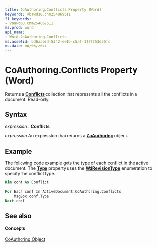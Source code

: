 ```yaml
---
title: CoAuthoring.Conflicts Property (Word)
keywords: vbawd10.chm254869511
f1_keywords:
- vbawd10.chm254869511
ms.prod: word
api_name:
- Word.CoAuthoring.Conflicts
ms.assetid: bd6aab5d-5342-ee1b-c5af-1f67753d55fc
ms.date: 06/08/2017
---
```



# CoAuthoring.Conflicts Property (Word)

Returns a  **[Conflicts](Word.Conflicts.md)** collection that represents all the conflicts in a document. Read-only.


## Syntax

 _expression_ . **Conflicts**

 _expression_ An expression that returns a **[CoAuthoring](Word.CoAuthoring.md)** object.


## Example

The following code example gets the type of each conflict in the active document. The  **[Type](Word.Conflict.Type.md)** property uses the **[WdRevisionType](Word.WdRevisionType.md)** enumeration to specify the conflict type.


```vb
Dim conf As Conflict 
 
For Each conf In ActiveDocument.CoAuthoring.Conflicts 
    MsgBox conf.Type 
Next conf 

```


## See also


#### Concepts


[CoAuthoring Object](Word.CoAuthoring.md)

